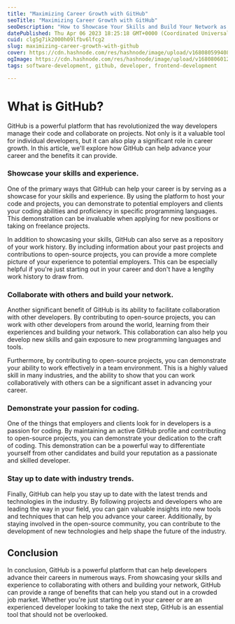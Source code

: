 ```yaml
---
title: "Maximizing Career Growth with GitHub"
seoTitle: "Maximizing Career Growth with GitHub"
seoDescription: "How to Showcase Your Skills and Build Your Network as a Developer."
datePublished: Thu Apr 06 2023 18:25:18 GMT+0000 (Coordinated Universal Time)
cuid: clg5g7ik2000h09lfbv6lfcg2
slug: maximizing-career-growth-with-github
cover: https://cdn.hashnode.com/res/hashnode/image/upload/v1680805994081/4b887c74-88d1-4c62-8212-6678f215a5d5.png
ogImage: https://cdn.hashnode.com/res/hashnode/image/upload/v1680806012267/883510c3-e554-4752-8a52-edb07829d920.png
tags: software-development, github, developer, frontend-development

---
```


# What is GitHub?

GitHub is a powerful platform that has revolutionized the way developers manage their code and collaborate on projects. Not only is it a valuable tool for individual developers, but it can also play a significant role in career growth. In this article, we'll explore how GitHub can help advance your career and the benefits it can provide.

### **Showcase your skills and experience.**

One of the primary ways that GitHub can help your career is by serving as a showcase for your skills and experience. By using the platform to host your code and projects, you can demonstrate to potential employers and clients your coding abilities and proficiency in specific programming languages. This demonstration can be invaluable when applying for new positions or taking on freelance projects.

In addition to showcasing your skills, GitHub can also serve as a repository of your work history. By including information about your past projects and contributions to open-source projects, you can provide a more complete picture of your experience to potential employers. This can be especially helpful if you're just starting out in your career and don't have a lengthy work history to draw from.

### **Collaborate with others and build your network.**

Another significant benefit of GitHub is its ability to facilitate collaboration with other developers. By contributing to open-source projects, you can work with other developers from around the world, learning from their experiences and building your network. This collaboration can also help you develop new skills and gain exposure to new programming languages and tools.

Furthermore, by contributing to open-source projects, you can demonstrate your ability to work effectively in a team environment. This is a highly valued skill in many industries, and the ability to show that you can work collaboratively with others can be a significant asset in advancing your career.

### **Demonstrate your passion for coding.**

One of the things that employers and clients look for in developers is a passion for coding. By maintaining an active GitHub profile and contributing to open-source projects, you can demonstrate your dedication to the craft of coding. This demonstration can be a powerful way to differentiate yourself from other candidates and build your reputation as a passionate and skilled developer.

### **Stay up to date with industry trends.**

Finally, GitHub can help you stay up to date with the latest trends and technologies in the industry. By following projects and developers who are leading the way in your field, you can gain valuable insights into new tools and techniques that can help you advance your career. Additionally, by staying involved in the open-source community, you can contribute to the development of new technologies and help shape the future of the industry.

## Conclusion

In conclusion, GitHub is a powerful platform that can help developers advance their careers in numerous ways. From showcasing your skills and experience to collaborating with others and building your network, GitHub can provide a range of benefits that can help you stand out in a crowded job market. Whether you're just starting out in your career or are an experienced developer looking to take the next step, GitHub is an essential tool that should not be overlooked.